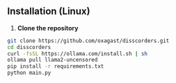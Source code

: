 ## Installation (Linux)

1. **Clone the repository**

```bash
git clone https://github.com/oxagast/disscorders.git
cd disscorders
curl -fsSL https://ollama.com/install.sh | sh
ollama pull llama2-uncensored
pip install -r requirements.txt
python main.py
```
